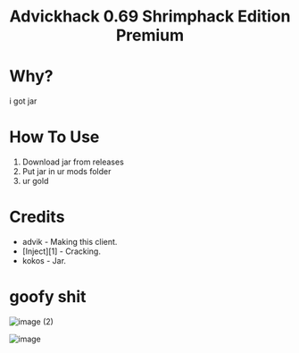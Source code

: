 <h1 align="center">Advickhack 0.69 Shrimphack Edition Premium</h1>

# Why?
i got jar

# How To Use

1. Download jar from releases
2. Put jar in ur mods folder
3. ur gold

# Credits
- advik - Making this client.
- [Inject][1] - Cracking.
- kokos - Jar.

# goofy shit

![image (2)](https://github.com/user-attachments/assets/8ce4bc0e-95a5-4635-9ba6-597d5df25ddf)

![image](https://cdn.discordapp.com/attachments/1281735600117911693/1287157189991075871/image.png?ex=66f0860c&is=66ef348c&hm=6cae3aefdee21fabb73037d3d22258aafc8d2b4c42d48e0f321488bd9882f310&)

